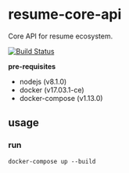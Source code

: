 # resume-core-api
Core API for resume ecosystem.

[![Build Status](https://travis-ci.org/cookie-cage/resume-core-api.svg?branch=master)](https://travis-ci.org/cookie-cage/resume-core-api)

**pre-requisites**
- nodejs (v8.1.0)
- docker (v17.03.1-ce)
- docker-compose (v1.13.0)

## usage

### run
```shell
docker-compose up --build
```
